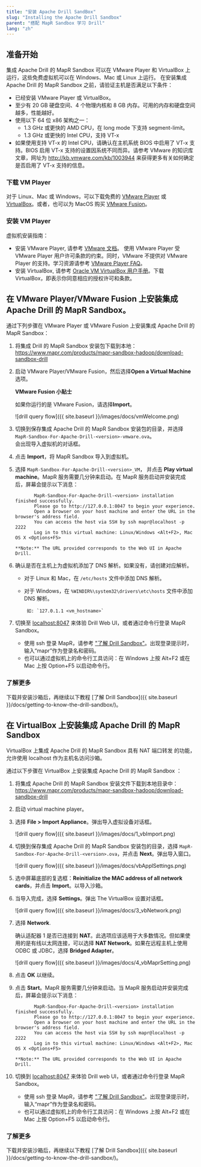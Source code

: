 ```yaml
---
title: "安装 Apache Drill SandBox"
slug: "Installing the Apache Drill Sandbox"
parent: "搭配 MapR Sandbox 学习 Drill"
lang: "zh"
---
```

## 准备开始

集成 Apache Drill 的 MapR Sandbox 可以在 VMware Player 和 VirtualBox 上运行，这些免费虚拟机可以在 Windows、Mac 或 Linux 上运行。
在安装集成 Apache Drill 的 MapR Sandbox 之前，请验证主机是否满足以下条件：

  * 已经安装 VMware Player 或 VirtualBox。
  * 至少有 20 GB 硬盘空间、4 个物理内核和 8 GB 内存。可用的内存和硬盘空间越多，性能越好。
  * 使用以下 64 位 x86 架构之一：
    * 1.3 GHz 或更快的 AMD CPU，在 long mode 下支持 segment-limit。
    * 1.3 GHz 或更快的 Intel CPU，支持 VT-x
  * 如果使用支持 VT-x 的 Intel CPU，请确认在主机系统 BIOS 中启用了 VT-x 支持。BIOS 启用 VT-x 支持的设置因系统不同而异。请参考 VMware 的知识库文章，网址为 <http://kb.vmware.com/kb/1003944> 来获得更多有关如何确定是否启用了 VT-x 支持的信息。

### 下载 VM Player

对于 Linux、Mac 或 Windows，可以下载免费的 [VMware Player](https://my.vmware.com/web/vmware/free#desktop_end_user_computing/vmware_player/6_0 "VMwarePlayer") 或
[VirtualBox](https://www.virtualbox.org/wiki/Downloads)。或者，也可以为 MacOS
购买 [VMware Fusion](http://www.vmware.com/products/fusion/)。

### 安装 VM Player

虚拟机安装指南：

  * 安装 VMware Player, 请参考 [VMware 文档](http://www.vmware.com/support/pubs/player_pubs.html)。 使用 VMware Player 受 VMware Player 用户许可条款的约束。同时，VMware 不提供对 VMware Player 的支持。学习资源请参考 [VMware Player FAQ](http://www.vmware.com/products/player/faqs.html)。
  * 安装 VirtualBox, 请参考 [Oracle VM VirtualBox 用户手册](http://dlc.sun.com.edgesuite.net/virtualbox/4.3.4/UserManual.pdf)。下载 VirtualBox，即表示你同意相应的授权许可和条款。

## 在 VMware Player/VMware Fusion 上安装集成 Apache Drill 的 MapR Sandbox。

通过下列步骤在 VMware Player 或 VMware Fusion 上安装集成 Apache Drill 的 MapR Sandbox：

1. 将集成 Drill 的 MapR Sandbox 安装包下载到本地：  
   <https://www.mapr.com/products/mapr-sandbox-hadoop/download-sandbox-drill>
2. 启动 VMware Player/VMware Fusion，然后选择**Open a Virtual Machine**选项。  
  
    **VMware Fusion 小贴士**  

    如果你运行的是 VMware Fusion，请选择**Import**。  

    ![drill query flow]({{ site.baseurl }}/images/docs/vmWelcome.png)
3. 切换到保存集成 Apache Drill 的 MapR Sandbox 安装包的目录，并选择 `MapR-Sandbox-For-Apache-Drill-<version>-vmware.ova`。  
   会出现导入虚拟机的对话框。
4. 点击 **Import**，将 MapR Sandbox 导入到虚拟机。  
5. 选择 `MapR-Sandbox-For-Apache-Drill-<version>_VM`， 并点击 **Play virtual machine**。MapR 服务需要几分钟来启动。在 MapR 服务启动并安装完成后，屏幕会提示以下消息：

              MapR-Sandbox-For-Apache-Drill-<version> installation finished successfully.
              Please go to http://127.0.0.1:8047 to begin your experience.
              Open a browser on your host machine and enter the URL in the browser's address field.
              You can access the host via SSH by ssh mapr@localhost -p 2222
              Log in to this virtual machine: Linux/Windows <Alt+F2>, Mac OS X <Options+F5>  

       **Note:** The URL provided corresponds to the Web UI in Apache Drill.  
     
6. 确认是否在主机上为虚拟机添加了 DNS 解析。如果没有，请创建对应解析。
    * 对于 Linux 和 Mac，在 `/etc/hosts` 文件中添加 DNS 解析。  
    * 对于 Windows，在 `%WINDIR%\system32\drivers\etc\hosts` 文件中添加 DNS 解析。  
     
           如: `127.0.1.1 <vm_hostname>`

7. 切换至 [localhost:8047](http://localhost:8047) 来体验 Drill Web UI，或者通过命令行登录 MapR Sandbox。  

   * 使用 ssh 登录 MapR，请参考 ["了解 Drill Sandbox"]({{site.baseurl}}/docs/getting-to-know-the-drill-sandbox)。出现登录提示时，输入“mapr”作为登录名和密码。  
   * 也可以通过虚拟机上的命令行工具访问：在 Windows 上按 Alt+F2 或在 Mac 上按 Option+F5 以启动命令行。  

### 了解更多

下载并安装沙箱后，再继续以下教程
[了解 Drill Sandbox]({{ site.baseurl }}/docs/getting-to-know-the-drill-sandbox/)。

## 在 VirtualBox 上安装集成 Apache Drill 的 MapR Sandbox

VirtualBox 上集成 Apache Drill 的 MapR Sandbox 具有 NAT 端口转发
的功能，允许使用 localhost 作为主机名访问沙箱。

通过以下步骤在 VirtualBox 上安装集成 Apache Drill 的 MapR Sandbox ：

1. 将集成 Apache Drill 的 MapR Sandbox 安装文件下载到本地目录中：   
<https://www.mapr.com/products/mapr-sandbox-hadoop/download-sandbox-drill>
2. 启动 virtual machine player。
3. 选择 **File > Import Appliance**。弹出导入虚拟设备对话框。

     ![drill query flow]({{ site.baseurl }}/images/docs/1_vbImport.png)
4. 切换到保存集成 Apache Drill 的 MapR Sandbox 安装包的目录，选择 `MapR-Sandbox-For-Apache-Drill-<version>.ova`，并点击 **Next**。弹出导入窗口。

     ![drill query flow]({{ site.baseurl }}/images/docs/vbApplSettings.png)
5. 选中屏幕底部的复选框：**Reinitialize the MAC address of all network cards**，并点击 **Import**。以导入沙箱。
6. 当导入完成，选择 **Settings**。弹出 The VirtualBox 设置对话框。

     ![drill query flow]({{ site.baseurl }}/images/docs/3_vbNetwork.png)
7. 选择 **Network**.  

   确认适配器 1 是否已连接到 **NAT**。此选项应该适用于大多数情况。但如果使用的是有线以太网连接，可以选择 **NAT Network**。如果在远程主机上使用 ODBC 或 JDBC，选择 **Bridged Adapter**。

     ![drill query flow]({{ site.baseurl }}/images/docs/4_vbMaprSetting.png)
8. 点击 **OK** 以继续。

9. 点击 **Start**。MapR 服务需要几分钟来启动。当 MapR 服务启动并安装完成后，屏幕会提示以下消息：  

              MapR-Sandbox-For-Apache-Drill-<version> installation finished successfully.
              Please go to http://127.0.0.1:8047 to begin your experience.
              Open a browser on your host machine and enter the URL in the browser's address field.
              You can access the host via SSH by ssh mapr@localhost -p 2222
              Log in to this virtual machine: Linux/Windows <Alt+F2>, Mac OS X <Options+F5>  

       **Note:** The URL provided corresponds to the Web UI in Apache Drill.      

10. 切换到 [localhost:8047](http://localhost:8047) 来体验 Drill web UI，或者通过命令行登录 MapR Sandbox。  
      * 使用 ssh 登录 MapR，请参考 ["了解 Drill Sandbox"]({{site.baseurl}}/docs/getting-to-know-the-drill-sandbox)。出现登录提示时，输入“mapr”作为登录名和密码。 
      * 也可以通过虚拟机上的命令行工具访问：在 Windows 上按 Alt+F2 或在 Mac 上按 Option+F5 以启动命令行。   

### 了解更多

下载并安装沙箱后，再继续以下教程
[了解 Drill Sandbox]({{ site.baseurl }}/docs/getting-to-know-the-drill-sandbox/)。
